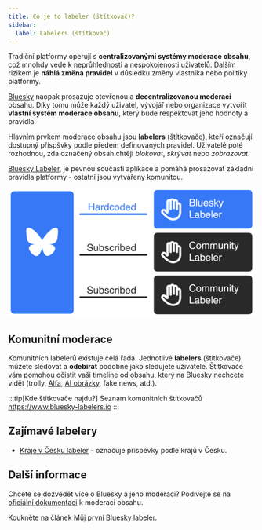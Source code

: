 ```yaml
---
title: Co je to labeler (štítkovač)?
sidebar:
  label: Labelers (štítkovač)
---
```


Tradiční platformy operují s **centralizovanými systémy moderace obsahu**, což mnohdy vede k&nbsp;neprůhlednosti a
nespokojenosti uživatelů. Dalším rizikem je **náhlá změna pravidel** v důsledku změny vlastníka nebo politiky platformy.

[Bluesky](https://bsky.app) naopak prosazuje otevřenou a **decentralizovanou moderaci** obsahu. Díky tomu může každý
uživatel, vývojář nebo organizace vytvořit **vlastní systém moderace obsahu**, který bude respektovat jeho hodnoty a
pravidla.

Hlavním prvkem moderace obsahu jsou **labelers** (štítkovače), kteří označují dostupný příspšvky podle předem
definovaných pravidel. Uživatelé poté rozhodnou, zda označený obsah chtějí _blokovat_, _skrývat_ nebo _zobrazovat_.

[Bluesky Labeler](https://bsky.app/profile/moderation.bsky.app), je pevnou součástí aplikace a pomáhá prosazovat
základní pravidla platformy - ostatní jsou vytvářeny komunitou.

![](labelers.png)

## Komunitní moderace

Komunitních labelerů existuje celá řada. Jednotlivé **labelers** (štítkovače) můžete sledovat a&nbsp;**odebírat**
podobně jako sledujete uživatele. Štítkovače vám pomohou očistit vaši timeline od&nbsp;obsahu, který na Bluesky nechcete
vidět (trolly, [Alfa](https://bsky.app/profile/skywatch.blue), [AI obrázky](https://bsky.app/profile/aimod.social), fake
news, atd.).

:::tip[Kde štítkovače najdu?]
Seznam komunitních štítkovačů https://www.bluesky-labelers.io
:::

## Zajímavé labelery

- [Kraje v Česku labeler](https://bsky.app/profile/czkraje.bsky.social) - označuje příspěvky podle krajů v Česku.

## Další informace

Chcete se dozvědět více o Bluesky a jeho moderaci? Podívejte se
na [oficiální dokumentaci](https://docs.bsky.app/blog/blueskys-moderation-architecture) k&nbsp;moderaci obsahu.

Koukněte na článek [Můj první Bluesky labeler](https://matejvi.cz/vyvoj/muj-prvni-bluesky-labeler/).